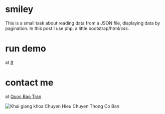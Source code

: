 # smiley
This is a small task about reading data from a JSON file, displaying data by pagination. In this post I use php, a little bootstrap/html/css.

# run demo
at [#](#)

# contact me
at [Quoc Bao Tran](https://m.me/micaetranquocbao)

![Khai giang khoa Chuyen Hieu Chuyen Thong Co Ban](https://1.bp.blogspot.com/-XFf554tCqdI/YAgHXdb2qsI/AAAAAAAAXsg/_62gJf6cEMwzHiWaa7Y5eulqiPTzCRnzACLcBGAsYHQ/s16000/20210113KhaiGiangChuyenHieuTruyenThongGabriel2_05.jpg)
